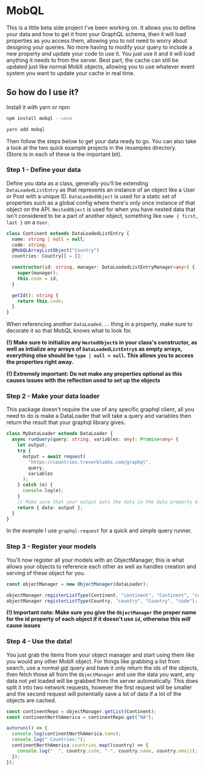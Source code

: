 # MobQL

This is a little beta side project I've been working on. It allows you to define your data and how to get it from your GraphQL schema, then it will load properties as you access them, allowing you to not need to worry about designing your queries. No more having to modify your query to include a new property _and_ update your code to use it. You just use it and it will load anything it needs to from the server. Best part, the cache can still be updated just like normal MobX objects, allowing you to use whatever event system you want to update your cache in real time.

## So how do I use it?

Install it with yarn or npm

```sh
npm install mobql --save

yarn add mobql
```

Then follow the steps below to get your data ready to go. You can also take a look at the two quick example projects in the /examples directory. (Store.ts in each of these is the important bit).

### Step 1 - Define your data

Define you data as a class, generally you'll be extending `DataLoadedListEntry` as that represents an instance of an object like a User or Post with a unique ID. `DataLoadedObject` is used for a static set of properties such as a global config where there's only once instance of that object on the API. `NestedObject` is used for when you have nested data that isn't considered to be a part of another object, something like `name { first, last }` on a `User`.

```ts
class Continent extends DataLoadedListEntry {
  name: string | null = null;
  code: string;
  @MobQLArrayListObject("Country")
  countries: Country[] = [];

  constructor(id: string, manager: DataLoadedListEntryManager<any>) {
    super(manager);
    this.code = id;
  }

  getId(): string {
    return this.code;
  }
}
```

When referencing another `DataLoaded...` thing in a property, make sure to decorate it so that MobQL knows what to look for.

**(!) Make sure to initialize any `NestedObject`s in your class's constructor, as well as intialize any arrays of `DataLoadedListEntry`s as empty arrays, everything else should be `type | null = null`. This allows you to access the properties right away.**

**(!) Extremely important: Do not make any properties optional as this causes issues with the reflection used to set up the objects**

### Step 2 - Make your data loader

This package doesn't require the use of any specific graphql client, all you need to do is make a DataLoader that will take a query and variables then return the result that your graphql library gives.

```ts
class MyDataLoader extends DataLoader {
  async runQuery(query: string, variables: any): Promise<any> {
    let output;
    try {
      output = await request(
        "https://countries.trevorblades.com/graphql",
        query,
        variables
      );
    } catch (e) {
      console.log(e);
    }
    // Make sure that your output puts the data in the data property of the return value, in the future other properties will be used for other data
    return { data: output };
  }
}
```

In the example I use `graphql-request` for a quick and simple query runner.

### Step 3 - Register your models

You'll now register all your models with an ObjectManager, this is what allows your objects to reference each other as well as handles creation and serving of these object for you.

```ts
const objectManager = new ObjectManager(dataLoader);

objectManager.registerListType(Continent, "continent", "Continent", "code");
objectManager.registerListType(Country, "country", "Country", "code");
```

**(!) Important note: Make sure you give the `ObjectManager` the proper name for the id property of each object if it doesn't use `id`, otherwise this _will_ cause issues**

### Step 4 - Use the data!

You just grab the items from your object manager and start using them like you would any other MobX object. For things like grabbing a list from search, use a normal gql query and have it only return the ids of the objects, then fetch those all from the `ObjectManager` and use the data you want, any data not yet loaded will be grabbed from the server automatically. This does split it into two network requests, however the first request will be smaller and the second request will potentially save a lot of data if a lot of the objects are cached.

```ts
const continentRepo = objectManager.getList(Continent);
const continentNorthAmerica = continentRepo.get("NA");

autorun(() => {
  console.log(continentNorthAmerica.name);
  console.log(" Countries:");
  continentNorthAmerica.countries.map((country) => {
    console.log("  ", country.code, "-", country.name, country.emoji);
  });
});
```
